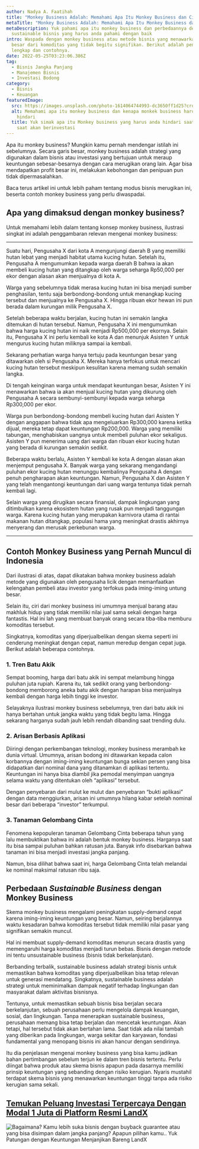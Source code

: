 ```yaml
---
author: Nadya A. Faatihah
title: "Monkey Business Adalah: Memahami Apa Itu Monkey Business dan Cirinya"
metaTitle: "Monkey Business Adalah: Memahami Apa Itu Monkey Business dan Cirinya"
metaDescription: Yuk pahami apa itu monkey business dan perbedaannya dengan
  sustainable bisnis yang harus anda pahami dengan baik
intro: Waspada dengan monkey business atau metode bisnis yang menawarkan untung
  besar dari komoditas yang tidak begitu signifikan. Berikut adalah penjelasan
  lengkap dan contohnya.
date: 2022-05-25T03:23:06.386Z
tag:
  - Bisnis Jangka Panjang
  - Manajemen Bisnis
  - Investasi Bodong
category:
  - Bisnis
  - Keuangan
featuredImage:
  src: https://images.unsplash.com/photo-1614064744993-dc3650ff1d25?crop=entropy&cs=tinysrgb&fm=jpg&ixlib=rb-1.2.1&q=80&raw_url=true&ixid=MnwxMjA3fDB8MHxwaG90by1wYWdlfHx8fGVufDB8fHx8&auto=format&fit=crop&w=870
  alt: Memahami apa itu monkey business dan kenapa monkek business harus anda
    hindari
  title: Yuk simak apa itu Monkey business yang harus anda hindari saat terutama
    saat akan berinvestasi
---
```

Apa itu monkey business? Mungkin kamu pernah mendengar istilah ini sebelumnya. Secara garis besar, monkey business adalah strategi yang digunakan dalam bisnis atau investasi yang bertujuan untuk meraup keuntungan sebesar-besarnya dengan cara merugikan orang lain. Agar bisa mendapatkan profit besar ini, melakukan kebohongan dan penipuan pun tidak dipermasalahkan. 

Baca terus artikel ini untuk lebih paham tentang modus bisnis merugikan ini, beserta contoh monkey business yang perlu diwaspadai.

## Apa yang dimaksud dengan monkey business?

Untuk memahami lebih dalam tentang konsep monkey business, ilustrasi singkat ini adalah penggambaran relevan mengenai monkey business:

- - -

Suatu hari, Pengusaha X dari kota A mengunjungi daerah B yang memiliki hutan lebat yang menjadi habitat utama kucing hutan. Setelah itu, Pengusaha A mengumumkan kepada warga daerah B bahwa ia akan membeli kucing hutan yang ditangkap oleh warga seharga Rp50,000 per ekor dengan alasan akan menjualnya di kota A.

Warga yang sebelumnya tidak merasa kucing hutan ini bisa menjadi sumber penghasilan, tentu saja berbondong-bondong untuk menangkap kucing tersebut dan menjualnya ke Pengusaha X. Hingga ribuan ekor hewan ini pun berada dalam kurungan milik Pengusaha X.

Setelah beberapa waktu berjalan, kucing hutan ini semakin langka ditemukan di hutan tersebut. Namun, Pengusaha X ini mengumumkan bahwa harga kucing hutan ini naik menjadi Rp500,000 per ekornya. Selain itu, Pengusaha X ini perlu kembali ke kota A dan menunjuk Asisten Y untuk mengurus kucing hutan miliknya sampai ia kembali. 

Sekarang perhatian warga hanya tertuju pada keuntungan besar yang ditawarkan oleh si Pengusaha X. Mereka hanya terfokus untuk mencari kucing hutan tersebut meskipun kesulitan karena memang sudah semakin langka. 

Di tengah keinginan warga untuk mendapat keuntungan besar, Asisten Y ini menawarkan bahwa ia akan menjual kucing hutan yang dikurung oleh Pengusaha A secara sembunyi-sembunyi kepada warga seharga Rp300,000 per ekor.

Warga pun berbondong-bondong membeli kucing hutan dari Asisten Y dengan anggapan bahwa tidak apa mengeluarkan Rp300,000 karena ketika dijual, mereka tetap dapat keuntungan Rp200,000. Warga yang memiliki tabungan, menghabiskan uangnya untuk membeli puluhan ekor sekaligus. Asisten Y pun menerima uang dari warga dan ribuan ekor kucing hutan yang berada di kurungan semakin sedikit. 

Beberapa waktu berlalu, Asisten Y kembali ke kota A dengan alasan akan menjemput pengusaha X. Banyak warga yang sekarang mengandangi puluhan ekor kucing hutan menunggu kembalinya Pengusaha A dengan penuh pengharapan akan keuntungan. Namun, Pengusaha X dan Asisten Y yang telah mengantongi keuntungan dari uang warga tentunya tidak pernah kembali lagi.

Selain warga yang dirugikan secara finansial, dampak lingkungan yang ditimbulkan karena ekosistem hutan yang rusak pun menjadi tanggungan warga. Karena kucing hutan yang merupakan karnivora utama di rantai makanan hutan ditangkap, populasi hama yang meningkat drastis akhirnya menyerang dan merusak perkebunan warga. 
- - -
## Contoh Monkey Business yang Pernah Muncul di Indonesia

Dari ilustrasi di atas, dapat dikatakan bahwa monkey business adalah metode yang digunakan oleh pengusaha licik dengan memanfaatkan kelengahan pembeli atau investor yang terfokus pada iming-iming untung besar. 

Selain itu, ciri dari monkey business ini umumnya menjual barang atau makhluk hidup yang tidak memiliki nilai jual sama sekali dengan harga fantastis. Hal ini lah yang membuat banyak orang secara tiba-tiba memburu komoditas tersebut. 

Singkatnya, komoditas yang diperjualbelikan dengan skema seperti ini cenderung meningkat dengan cepat, namun meredup dengan cepat juga. Berikut adalah beberapa contohnya.

### 1. Tren Batu Akik

Sempat booming, harga dari batu akik ini sempat melambung hingga puluhan juta rupiah. Karena itu, tak sedikit orang yang berbondong-bondong memborong aneka batu akik dengan harapan bisa menjualnya kembali dengan harga lebih tinggi ke investor.

Selayaknya ilustrasi monkey business sebelumnya, tren dari batu akik ini hanya bertahan untuk jangka waktu yang tidak begitu lama. Hingga sekarang harganya sudah jauh lebih rendah dibanding saat trending dulu.

### 2. Arisan Berbasis Aplikasi

Diiringi dengan perkembangan teknologi, monkey business merambah ke dunia virtual. Umumnya, arisan bodong ini ditawarkan kepada calon korbannya dengan iming-iming keuntungan bunga sekian persen yang bisa didapatkan dari nominal dana yang ditanamkan di aplikasi tertentu. Keuntungan ini hanya bisa diambil jika pemodal menyimpan uangnya selama waktu yang ditentukan oleh “aplikasi” tersebut.

Dengan penyebaran dari mulut ke mulut dan penyebaran “bukti aplikasi” dengan data menggiurkan, arisan ini umumnya hilang kabar setelah nominal besar dari beberapa “investor” terkumpul.

### 3. Tanaman Gelombang Cinta

Fenomena kepopuleran tanaman Gelombang Cinta beberapa tahun yang lalu membuktikan bahwa ini adalah bentuk monkey business. Harganya saat itu bisa sampai puluhan bahkan ratusan juta. Banyak info disebarkan bahwa tanaman ini bisa menjadi investasi jangka panjang.

Namun, bisa dilihat bahwa saat ini, harga Gelombang Cinta telah melandai ke nominal maksimal ratusan ribu saja.

## Perbedaan *Sustainable Business* dengan Monkey Business

Skema monkey business mengalami peningkatan supply-demand cepat karena iming-iming keuntungan yang besar. Namun, seiring berjalannya waktu kesadaran bahwa komoditas tersebut tidak memiliki nilai pasar yang signifikan semakin muncul.

Hal ini membuat supply-demand komoditas menurun secara drastis yang memengaruhi harga komoditas menjadi turun bebas. Bisnis dengan metode ini tentu unsustainable business (bisnis tidak berkelanjutan).  

Berbanding terbalik, sustainable business adalah strategi bisnis untuk memastikan bahwa komoditas yang diperjualbelikan bisa tetap relevan untuk generasi mendatang. Singkatnya, sustainable business adalah strategi untuk meminimalkan dampak negatif terhadap lingkungan dan masyarakat dalam aktivitas bisnisnya.

Tentunya, untuk memastikan sebuah bisnis bisa berjalan secara berkelanjutan, sebuah perusahaan perlu mengelola dampak keuangan, sosial, dan lingkungan. Tanpa menerapkan sustainable business, perusahaan memang bisa tetap berjalan dan mencetak keuntungan. Akan tetapi, hal tersebut tidak akan bertahan lama. Saat tidak ada nilai tambah yang diberikan pada lingkungan, warga sekitar dan karyawan, fondasi fundamental yang menopang bisnis ini akan hancur dengan sendirinya.

Itu dia penjelasan mengenai monkey business yang bisa kamu jadikan bahan pertimbangan sebelum terjun ke dalam tren bisnis tertentu. Perlu diingat bahwa produk atau skema bisnis apapun pada dasarnya memiliki prinsip keuntungan yang sebanding dengan risiko kerugian. Nyaris mustahil terdapat skema bisnis yang menawarkan keuntungan tinggi tanpa ada risiko kerugian sama sekali.

## [Temukan Peluang Investasi Terpercaya Dengan Modal 1 Juta di Platform Resmi LandX](https://landx.id/project/?utm_source=Blog&utm_medium=organic+keyword&utm_campaign=blog&utm_id=Blog)

![Bagaimana? Kamu lebih suka bisnis dengan buyback guarantee atau yang bisa disimpan dalam jangka panjang? Apapun pilihan kamu.. Yuk Patungan  dengan Keuntungan Menjanjikan Bareng LandX](https://accountgram-production.sfo2.cdn.digitaloceanspaces.com/landx_ghost/2021/10/Equity-Crowdfunding-di-Indonesia-1--3.png)